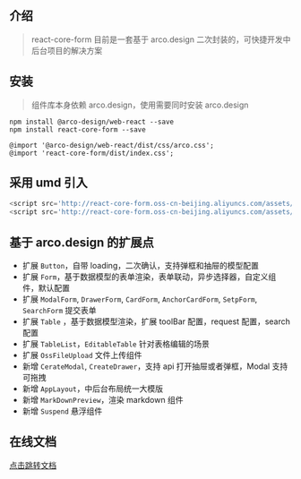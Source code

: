 ## 介绍

> react-core-form 目前是一套基于 arco.design 二次封装的，可快捷开发中后台项目的解决方案

## 安装

> 组件库本身依赖 arco.design，使用需要同时安装 arco.design

```shell
npm install @arco-design/web-react --save
npm install react-core-form --save
```

```less
@import '@arco-design/web-react/dist/css/arco.css';
@import 'react-core-form/dist/index.css';
```

## 采用 umd 引入

```js
<script src='http://react-core-form.oss-cn-beijing.aliyuncs.com/assets/react-core-form.min.js'></script>
<script src='http://react-core-form.oss-cn-beijing.aliyuncs.com/assets/react-core-form.min.css'></script>
```

## 基于 arco.design 的扩展点

- 扩展 `Button`，自带 loading，二次确认，支持弹框和抽屉的模型配置
- 扩展 `Form`，基于数据模型的表单渲染，表单联动，异步选择器，自定义组件，默认配置
- 扩展 `ModalForm`, `DrawerForm`, `CardForm`, `AnchorCardForm`, `SetpForm`, `SearchForm` 提交表单
- 扩展 `Table` ，基于数据模型渲染，扩展 toolBar 配置，request 配置，search 配置
- 扩展 `TableList`，`EditableTable` 针对表格编辑的场景
- 扩展 `OssFileUpload` 文件上传组件
- 新增 `CerateModal`, `CreateDrawer`，支持 api 打开抽屉或者弹框，Modal 支持可拖拽
- 新增 `AppLayout`，中后台布局统一大模版
- 新增 `MarkDownPreview`，渲染 markdown 组件
- 新增 `Suspend` 悬浮组件

## 在线文档

[点击跳转文档](http://dev-ops.yunliang.cloud/website/react-core-form)
